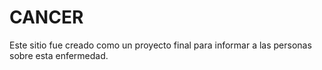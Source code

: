 # CANCER
Este sitio fue creado como un proyecto final para informar a las personas sobre esta enfermedad.
